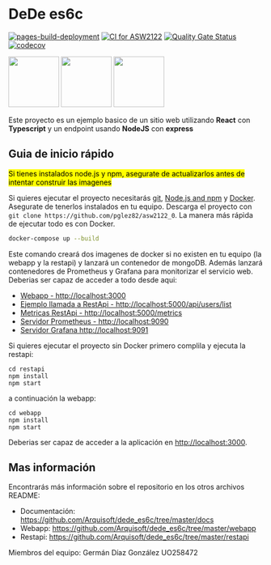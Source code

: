 # DeDe es6c
[![pages-build-deployment](https://github.com/Arquisoft/dede_es6c/actions/workflows/pages/pages-build-deployment/badge.svg)](https://github.com/Arquisoft/dede_es6c/actions/workflows/pages/pages-build-deployment)
[![CI for ASW2122](https://github.com/Arquisoft/dede_es6c/actions/workflows/asw2122.yml/badge.svg)](https://github.com/Arquisoft/dede_es6c/actions/workflows/asw2122.yml)
[![Quality Gate Status](https://sonarcloud.io/api/project_badges/measure?project=Arquisoft_dede_es6c&metric=alert_status)](https://sonarcloud.io/summary/new_code?id=Arquisoft_dede_es6c)
[![codecov](https://codecov.io/gh/Arquisoft/dede_es6c/branch/master/graph/badge.svg?token=QHRw41aid0)](https://codecov.io/gh/Arquisoft/dede_es6c)

<p float="left">
<img src="https://blog.wildix.com/wp-content/uploads/2020/06/react-logo.jpg" height="100">
<img src="https://miro.medium.com/max/1200/0*RbmfNyhuBb8G3LWh.png" height="100">
<img src="https://miro.medium.com/max/365/1*Jr3NFSKTfQWRUyjblBSKeg.png" height="100">
</p>

Este proyecto es un ejemplo basico de un sitio web utilizando **React** con **Typescript** y un endpoint usando **NodeJS** con **express**

## Guia de inicio rápido

<mark>Si tienes instalados node.js y npm, asegurate de actualizarlos antes de intentar construir las imagenes</mark>

Si quieres ejecutar el proyecto necesitarás [git](https://git-scm.com/downloads), [Node.js and npm](https://www.npmjs.com/get-npm) y [Docker](https://docs.docker.com/get-docker/). Asegurate de tenerlos instalados en tu equipo. Descarga el proyecto con `git clone https://github.com/pglez82/asw2122_0`. La manera más rápìda de ejecutar todo es con Docker.

```bash
docker-compose up --build
```
Este comando creará dos imagenes de docker si no existen en tu equipo (la webapp y la restapi) y lanzará un contenedor de mongoDB. Además lanzará contenedores de Prometheus y Grafana para monitorizar el servicio web. Deberias ser capaz de acceder a todo desde aqui:

 - [Webapp - http://localhost:3000](http://localhost:3000)
 - [Ejemplo llamada a RestApi - http://localhost:5000/api/users/list](http://localhost:5000/api/users/list)
 - [Metricas RestApi - http://localhost:5000/metrics](http://localhost:5000/metrics)
 - [Servidor Prometheus - http://localhost:9090](http://localhost:9090)
 - [Servidor Grafana http://localhost:9091](http://localhost:9091)
 
Si quieres ejecutar el proyecto sin Docker primero complila y ejecuta la restapi:

```shell
cd restapi
npm install
npm start
```
a continuación la webapp:
```shell
cd webapp
npm install
npm start
```

Deberias ser capaz de acceder a la aplicación en [http://localhost:3000](http://localhost:3000).

## Mas información
Encontrarás más información sobre el repositorio en los otros archivos README:
- Documentación: https://github.com/Arquisoft/dede_es6c/tree/master/docs
- Webapp: https://github.com/Arquisoft/dede_es6c/tree/master/webapp
- Restapi: https://github.com/Arquisoft/dede_es6c/tree/master/restapi


Miembros del equipo:
Germán Díaz González UO258472